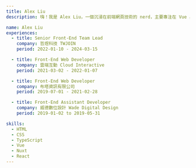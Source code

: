 ```yaml
---
title: Alex Liu
description: 嗨！我是 Alex Liu，一個沉浸在前端網頁技術的 nerd，主要專注在 Vue 與 Nuxt。除了前端技術外，最大的興趣應該就是吸貓了！

name: Alex Liu
experiences:
  - title: Senior Front-End Team Lead
    company: 哲煜科技 TWJOIN
    period: 2022-01-10 - 2024-03-15

  - title: Front-End Web Developer
    company: 雲端互動 Cloud Interactive
    period: 2021-03-02 - 2022-01-07

  - title: Front-End Web Developer
    company: 布塔資訊有限公司
    period: 2019-07-01 - 2021-02-28

  - title: Front-End Assistant Developer
    company: 威德數位設計 Wade Digital Design
    period: 2019-01-02 to 2019-05-31

skills:
  - HTML
  - CSS
  - TypeScript
  - Vue
  - Nuxt
  - React
---
```

